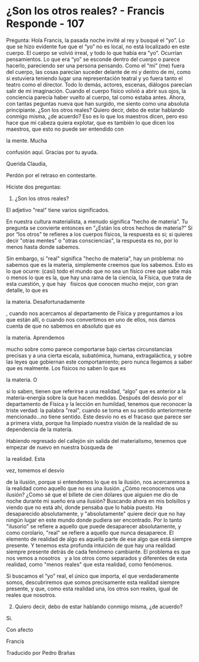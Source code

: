 # ¿Son los otros reales? - Francis Responde - 107

Pregunta: Hola Francis, la pasada noche invit&eacute; al rey y busqu&eacute; el &ldquo;yo&rdquo;. Lo que se hizo evidente fue que el &ldquo;yo&rdquo; no es local, no est&aacute; localizado en este cuerpo. El cuerpo se volvi&oacute; irreal, y todo lo que hab&iacute;a era &quot;yo&quot;. Ocurr&iacute;an pensamientos. Lo que era &ldquo;yo&rdquo; se esconde dentro del cuerpo o parece hacerlo, pareciendo ser una persona pensando. Como el &ldquo;mi&rdquo; (me) fuera del cuerpo, las cosas parec&iacute;an suceder delante de mi y dentro de mi, como si estuviera teniendo lugar una representaci&oacute;n teatral y yo fuera tanto el teatro como el director. Todo lo dem&aacute;s, actores, escenas, di&aacute;logos parec&iacute;an salir de mi imaginaci&oacute;n. Cuando el cuerpo f&iacute;sico volvi&oacute; a abrir sus ojos, la conciencia parec&iacute;a haber vuelto al cuerpo, tal como estaba antes. Ahora, con tantas peguntas nueva que han surgido, me siento como una absoluta principiante. &iquest;Son los otros reales? Quiero decir, debo de estar hablando conmigo misma, &iquest;de acuerdo? Eso es lo que los maestros dicen, pero eso hace que mi cabeza quiera explotar, que es tambi&eacute;n lo que dicen los maestros, que esto no puede ser entendido con 

la mente. Mucha

 confusi&oacute;n aqu&iacute;. Gracias por tu ayuda.

Querida Claudia,

Perd&oacute;n por el retraso en contestarte.

Hiciste dos preguntas:

1. &iquest;Son los otros reales? 

El adjetivo &quot;real&quot; tiene varios significados. 

En nuestra cultura materialista, a menudo significa &quot;hecho de materia&quot;. Tu pregunta se convierte entonces en &quot;&iquest;Est&aacute;n los otros hechos de materia?&rdquo; Si por &ldquo;los otros&quot; te refieres a los cuerpos f&iacute;sicos, la respuesta es si; si quieres decir &quot;otras mentes&quot; o &quot;otras consciencias&quot;, la respuesta es no, por lo menos hasta donde sabemos.

Sin embargo, si &quot;real&quot; significa &quot;hecho de materia&quot;, hay un problema: no sabemos que es la materia, simplemente creemos que los sabemos. Esto es lo que ocurre: (casi) todo el mundo que no sea un f&iacute;sico cree que sabe m&aacute;s o menos lo que es la, que hay una rama de la ciencia, la F&iacute;sica, que trata de esta cuesti&oacute;n, y que hay
&nbsp; 
f&iacute;sicos que conocen mucho mejor, con gran detalle, lo que es 

la materia. Desafortunadamente

, cuando nos acercamos al departamento de F&iacute;sica y preguntamos a los que est&aacute;n all&iacute;, o cuando nos convertimos en uno de ellos, nos damos cuenta de que no sabemos en absoluto que es 

la materia. Aprendemos

 mucho sobre como parece comportarse bajo ciertas circunstancias precisas y a una cierta escala, subat&oacute;mica, humana, extragal&aacute;ctica, y sobre las leyes que gobiernan este comportamiento; pero nunca llegamos a saber que es realmente. Los f&iacute;sicos no saben lo que es 

la materia. O

 si lo saben, tienen que referirse a una realidad, &ldquo;algo&rdquo; que es anterior a la materia-energ&iacute;a sobre la que hacen medidas. Despu&eacute;s del desv&iacute;o por el departamento de F&iacute;sica y la lecci&oacute;n en humildad, tenemos que reconocer la triste verdad: la palabra &quot;real&quot;, cuando se toma en su sentido anteriormente mencionado&hellip;no tiene sentido. Este desv&iacute;o no es el fracaso que parece ser a primera vista, porque ha limpiado nuestra visi&oacute;n de la realidad de su dependencia de la materia.

Habiendo regresado del callej&oacute;n sin salida del materialismo, tenemos que empezar de nuevo en nuestra b&uacute;squeda de 

la realidad. Esta

 vez, tomemos el desv&iacute;o
 
de la ilusi&oacute;n, porque si entendemos lo que es la ilusi&oacute;n, nos acercaremos a la realidad como aquello que no es una ilusi&oacute;n. &iquest;C&oacute;mo reconocemos una ilusi&oacute;n? &iquest;Como s&eacute; que el billete de cien d&oacute;lares que alguien me dio de noche durante mi sue&ntilde;o era una ilusi&oacute;n? Buscando ahora en mis bolsillos y viendo que no est&aacute; ah&iacute;, donde pensaba que lo hab&iacute;a puesto. Ha desaparecido absolutamente, y &quot;absolutamente&quot; quiere decir que no hay ning&uacute;n lugar en este mundo donde pudiera ser encontrado. Por lo tanto &quot;ilusorio&quot; se refiere a aquello que puede desaparecer absolutamente, y como corolario, &quot;real&quot; se refiere a aquello que nunca desaparece. El elemento de realidad de algo es aquella parte de ese algo que est&aacute; siempre presente. Y tenemos esta profunda intuici&oacute;n de que hay una realidad siempre presente detr&aacute;s de cada fen&oacute;meno cambiante. El problema es que nos vemos a nosotros
&nbsp; 
y a los otros como separados y diferentes de esta realidad, como &quot;menos reales&quot; que esta realidad, como fen&oacute;menos. 

Si buscamos el &ldquo;yo&rdquo; real, el &uacute;nico que importa, el que verdaderamente somos, descubriremos que somos precisamente esta realidad siempre presente, y que, como esta realidad una, los otros son reales, igual de reales que nosotros.

2. Quiero decir, debo de estar hablando conmigo misma, &iquest;de acuerdo?

Si.

Con afecto

Francis

Traducido por Pedro Bra&ntilde;as

